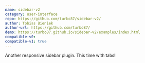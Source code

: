 ```yaml
---
name: sidebar-v2
category: user-interface
repo: https://github.com/turbo87/sidebar-v2/
author: Tobias Bieniek
author-url: https://github.com/turbo87/
demo: https://turbo87.github.io/sidebar-v2/examples/index.html
compatible-v0:
compatible-v1: true
---
```


Another responsive sidebar plugin. This time with tabs!
